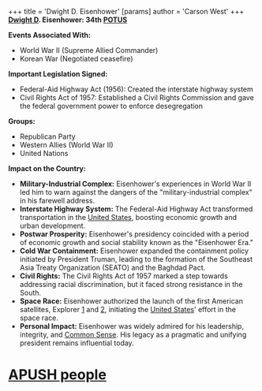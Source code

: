 +++
 title = 'Dwight D. Eisenhower'
[params]
	author = 'Carson West'
+++
**[Dwight D](./../dwight-d/). Eisenhower: 34th [POTUS](./../potus/)**

**Events Associated With:**

* World War II (Supreme Allied Commander)
* Korean War (Negotiated ceasefire)

**Important Legislation Signed:**

* Federal-Aid Highway Act (1956): Created the interstate highway system
* Civil Rights Act of 1957: Established a Civil Rights Commission and gave the federal government power to enforce desegregation

**Groups:**

* Republican Party
* Western Allies (World War II)
* United Nations

**Impact on the Country:**

* **Military-Industrial Complex:** Eisenhower's experiences in World War II led him to warn against the dangers of the "military-industrial complex" in his farewell address.
* **Interstate Highway System:** The Federal-Aid Highway Act transformed transportation in the [United States](./../united-states/), boosting economic growth and urban development.
* **Postwar Prosperity:** Eisenhower's presidency coincided with a period of economic growth and social stability known as the "Eisenhower Era."
* **Cold War Containment:** Eisenhower expanded the containment policy initiated by President Truman, leading to the formation of the Southeast Asia Treaty Organization (SEATO) and the Baghdad Pact.
* **Civil Rights:** The Civil Rights Act of 1957 marked a step towards addressing racial discrimination, but it faced strong resistance in the South.
* **Space Race:** Eisenhower authorized the launch of the first American satellites, Explorer [1](./../1/) and [2](./../2/), initiating the [United States](./../united-states/)' effort in the space race.
* **Personal Impact:** Eisenhower was widely admired for his leadership, integrity, and [Common Sense](./../common-sense/). His legacy as a pragmatic and unifying president remains influential today.
# [APUSH people](./../apush-people/)